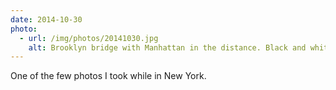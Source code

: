 ```yaml
---
date: 2014-10-30
photo:
  - url: /img/photos/20141030.jpg
    alt: Brooklyn bridge with Manhattan in the distance. Black and white filter applied.
---
```


One of the few photos I took while in New York.
